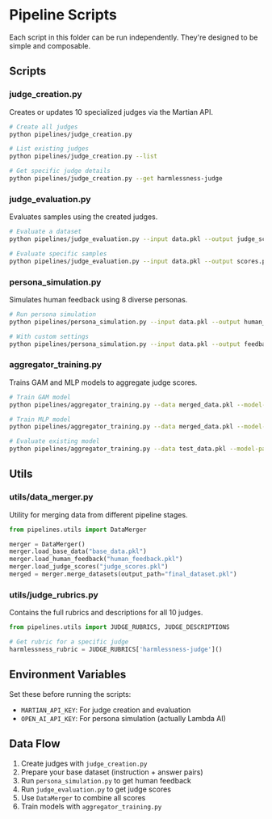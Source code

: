 # Pipeline Scripts

Each script in this folder can be run independently. They're designed to be simple and composable.

## Scripts

### judge_creation.py
Creates or updates 10 specialized judges via the Martian API.

```bash
# Create all judges
python pipelines/judge_creation.py

# List existing judges
python pipelines/judge_creation.py --list

# Get specific judge details
python pipelines/judge_creation.py --get harmlessness-judge
```

### judge_evaluation.py
Evaluates samples using the created judges.

```bash
# Evaluate a dataset
python pipelines/judge_evaluation.py --input data.pkl --output judge_scores.pkl

# Evaluate specific samples
python pipelines/judge_evaluation.py --input data.pkl --output scores.pkl --sample-size 100
```

### persona_simulation.py
Simulates human feedback using 8 diverse personas.

```bash
# Run persona simulation
python pipelines/persona_simulation.py --input data.pkl --output human_feedback.pkl

# With custom settings
python pipelines/persona_simulation.py --input data.pkl --output feedback.pkl --concurrency 5
```

### aggregator_training.py
Trains GAM and MLP models to aggregate judge scores.

```bash
# Train GAM model
python pipelines/aggregator_training.py --data merged_data.pkl --model-type gam

# Train MLP model
python pipelines/aggregator_training.py --data merged_data.pkl --model-type mlp --hidden 64

# Evaluate existing model
python pipelines/aggregator_training.py --data test_data.pkl --model-path model.pt --evaluate-only
```

## Utils

### utils/data_merger.py
Utility for merging data from different pipeline stages.

```python
from pipelines.utils import DataMerger

merger = DataMerger()
merger.load_base_data("base_data.pkl")
merger.load_human_feedback("human_feedback.pkl")
merger.load_judge_scores("judge_scores.pkl")
merged = merger.merge_datasets(output_path="final_dataset.pkl")
```

### utils/judge_rubrics.py
Contains the full rubrics and descriptions for all 10 judges.

```python
from pipelines.utils import JUDGE_RUBRICS, JUDGE_DESCRIPTIONS

# Get rubric for a specific judge
harmlessness_rubric = JUDGE_RUBRICS['harmlessness-judge']()
```

## Environment Variables

Set these before running the scripts:
- `MARTIAN_API_KEY`: For judge creation and evaluation
- `OPEN_AI_API_KEY`: For persona simulation (actually Lambda AI)

## Data Flow

1. Create judges with `judge_creation.py`
2. Prepare your base dataset (instruction + answer pairs)
3. Run `persona_simulation.py` to get human feedback
4. Run `judge_evaluation.py` to get judge scores
5. Use `DataMerger` to combine all scores
6. Train models with `aggregator_training.py`